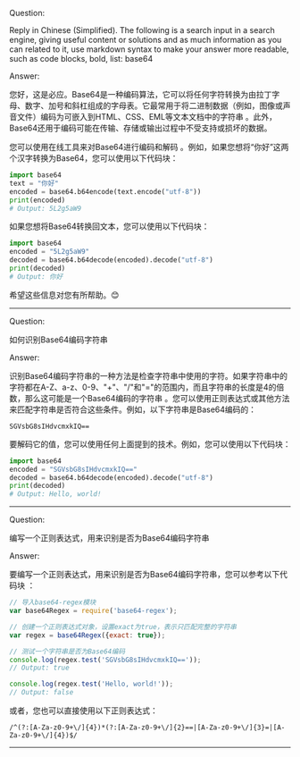 Question:

Reply in Chinese (Simplified).
The following is a search input in a search engine, giving useful content or solutions and as much information as you can related to it, use markdown syntax to make your answer more readable, such as code blocks, bold, list:
base64

Answer:

您好，这是必应。Base64是一种编码算法，它可以将任何字符转换为由拉丁字母、数字、加号和斜杠组成的字母表。它最常用于将二进制数据（例如，图像或声音文件）编码为可嵌入到HTML、CSS、EML等文本文档中的字符串 。此外，Base64还用于编码可能在传输、存储或输出过程中不受支持或损坏的数据。

您可以使用在线工具来对Base64进行编码和解码  。例如，如果您想将“你好”这两个汉字转换为Base64，您可以使用以下代码块：

```python
import base64
text = "你好"
encoded = base64.b64encode(text.encode("utf-8"))
print(encoded)
# Output: 5L2g5aW9
```

如果您想将Base64转换回文本，您可以使用以下代码块：

```python
import base64
encoded = "5L2g5aW9"
decoded = base64.b64decode(encoded).decode("utf-8")
print(decoded)
# Output: 你好
```

希望这些信息对您有所帮助。😊


<hr/>

Question:

如何识别Base64编码字符串

Answer:

识别Base64编码字符串的一种方法是检查字符串中使用的字符。如果字符串中的字符都在A-Z、a-z、0-9、"+"、"/"和"="的范围内，而且字符串的长度是4的倍数，那么这可能是一个Base64编码的字符串  。您可以使用正则表达式或其他方法来匹配字符串是否符合这些条件。例如，以下字符串是Base64编码的：

```text
SGVsbG8sIHdvcmxkIQ==
```

要解码它的值，您可以使用任何上面提到的技术。例如，您可以使用以下代码块：

```python
import base64
encoded = "SGVsbG8sIHdvcmxkIQ=="
decoded = base64.b64decode(encoded).decode("utf-8")
print(decoded)
# Output: Hello, world!
```


<hr/>

Question:

编写一个正则表达式，用来识别是否为Base64编码字符串

Answer:

要编写一个正则表达式，用来识别是否为Base64编码字符串，您可以参考以下代码块 ：

```javascript
// 导入base64-regex模块
var base64Regex = require('base64-regex');

// 创建一个正则表达式对象，设置exact为true，表示只匹配完整的字符串
var regex = base64Regex({exact: true});

// 测试一个字符串是否为Base64编码
console.log(regex.test('SGVsbG8sIHdvcmxkIQ=='));
// Output: true

console.log(regex.test('Hello, world!'));
// Output: false
```

或者，您也可以直接使用以下正则表达式：

```text
/^(?:[A-Za-z0-9+\/]{4})*(?:[A-Za-z0-9+\/]{2}==|[A-Za-z0-9+\/]{3}=|[A-Za-z0-9+\/]{4})$/
```


<hr/>

